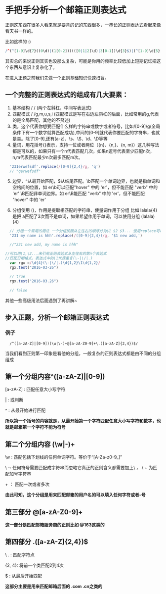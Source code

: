 # 手把手分析一个邮箱正则表达式

正则这东西在很多人看来就是要背的记的东西很多，一串长的正则表达式看起来像看天书一样的。

比如这样的 :)

```r
/^(^[1-9]\d{7}((0\d)|(1[0-2]))(([0|1|2]\d)|3[0-1])\d{3}$)|(^[1-9]\d{5}[1-9]\d{3}((0\d)|(1[0-2]))(([0|1|2]\d)|3[0-1])((\d{4})|\d{3}[Xx])$)$/
```
其实总的来说正则其实也没那么复杂，可能是你用的频率比较低加上短期记忆把这个东西从意识上复杂化了。

在进入正题之前我们先做一个正则基础知识快速扫盲。

## 一个完整的正则表达式的组成有几大要素：

1. 基本结构 /  / (两个左斜杠，中间写表达式)
2. 匹配模式 / /g,m,u,s,i (匹配模式是写在右边左斜杠的后面，比如常用的g,代表的是全局匹配，其他的不赘述)
3. 类，这个代表你想要匹配什么样的字符串或数字或者符号，比如/[0-9]/g(全局条件下有一个数字就算匹配成功),中间的[0-9]就代表你要匹配的字符串，也就是类。除了[0-9],还有[a-z]、\s、\S、\d、\D等等
4. 量词，用花括号{}表示，支持一位或者两位（{n}、{n,}、{n, m}）这几种写法都是可以的，如果只有一个n代表匹配几次，如果n逗号代表至少匹配n次，n,m代表匹配最少n次最多匹配m次。
```javascript
  '231erwefsdf'.replace(/[0-9]{2,4}/g, 'q')
  // "qerwefsdf"
```
5. 边界，^从最开始匹配，$从结尾匹配。\b匹配一个单词边界，也就是指单词和空格间的位置，如 er\b可以匹配"hover" 中的 'er'，但不能匹配 "verb" 中的 'er' \B匹配非单词边界。如 er\B能匹配 "verb" 中的 'er'，但不能匹配 "hover" 中的 'er'

6. 分组使用 ()，作用是提取相匹配的字符串，使量词作用于分组 比如 lalala{4}是把 a匹配了3次而不是单词，如果希望作用于单词，可以使用分组 (lalala){4}

```javascript
  // 分组一个常用的用法 一个分组按照从左往右的顺序分为$1 $2 $3... 使用replace可以对分组进行操作
  '231 my name is hhh'.replace(/([0-9]{2,4})/g, '$1 new add,')

  //"231 new add, my name is hhh"
```

```javascript
//可以用\1,\2...来引用正则表达式从左往右的第n个表达式
//匹配日期格式，表达式中的\1代表重复(\-|\/|.)
  var rgx =/\d{4}(\-|\/|.)\d{1,2}\1\d{1,2}/
  rgx.test("2016-03-26")
              
  // true
  rgx.test("2016-03.26")
              
  // false
```

其他一些高级用法后面遇到了再讲解~

## 步入正题，分析一个邮箱正则表达式

### 例子

```regexp
  /^([a-zA-Z]|[0-9])(\w|\-)+@[a-zA-Z0-9]+\.([a-zA-Z]{2,4})$/
```

当我们看到正则第一印象是看他的分组，一般复杂的正则表达式都是由不同的分组组成

## 第一个分组内容^([a-zA-Z]|[0-9])

\[a-zA-Z] : 匹配任意大小写字符

| : 或判断

^ : 从最开始进行匹配

**所以第一个括号的内容就是，从最开始第一个字符匹配任意大小写字符和数字，也就是邮箱第一个字符不能为符号**

## 第二个分组内容 (\w|\-)+

\w : 匹配包括下划线的任何单词字符。等价于“[A-Za-z0-9_]”

\ -: 任何符号需要匹配成字符串而忽略它真正的正则含义都需要加上\ ， \ + 为匹配加号字符串 

\+ ： 匹配一次或者多次

**由此可知，这个分组是用来匹配邮箱的用户名的可以填入任何字符或者-号**

## 第三部分 @[a-zA-Z0-9]+

**这一部分是匹配邮箱服务商的正则比如 @163这类的**

## 第四部分 \.([a-zA-Z]{2,4})$

\ . : 匹配字符点

{2, 4}: 将前一个类匹配2到4次

$ : 从最后开始匹配

**这部分主要是用来匹配邮箱后面的 .com  .cn之类的**